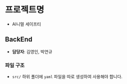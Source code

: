 # 프로젝트명
- AI니멀 세이프티
## BackEnd
- **담당자**: 김영인, 박연규

### 파일 구조
- `src/` 하위 폴더에 `yaml` 파일을 따로 생성하여 사용해야 합니다.



